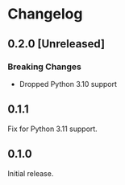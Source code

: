 # Changelog

## 0.2.0 [Unreleased]

### Breaking Changes

- Dropped Python 3.10 support

## 0.1.1

Fix for Python 3.11 support.

## 0.1.0

Initial release.
